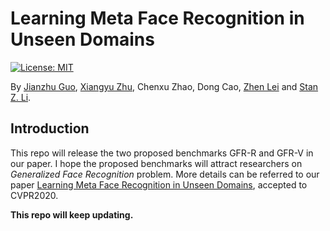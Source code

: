 # Learning Meta Face Recognition in Unseen Domains

[![License: MIT](https://img.shields.io/badge/License-MIT-yellow.svg)](LICENSE)
<!-- [![HitCount](http://hits.dwyl.io/cleardusk/MFR.svg)](http://hits.dwyl.io/cleardusk/MFR) -->

By [Jianzhu Guo](https://me.guojianzhu.com), [Xiangyu Zhu](http://www.cbsr.ia.ac.cn/users/xiangyuzhu/), Chenxu Zhao, Dong Cao, [Zhen Lei](http://www.cbsr.ia.ac.cn/users/zlei/) and [Stan Z. Li](http://www.cbsr.ia.ac.cn/users/szli/).

## Introduction

This repo will release the two proposed benchmarks GFR-R and GFR-V in our paper. I hope the proposed benchmarks will attract researchers on _Generalized Face Recognition_ problem. More details can be referred to our paper [Learning Meta Face Recognition in Unseen Domains](https://me.guojianzhu.com/assets/pdfs/05997.pdf), accepted to CVPR2020.


**This repo will keep updating.**